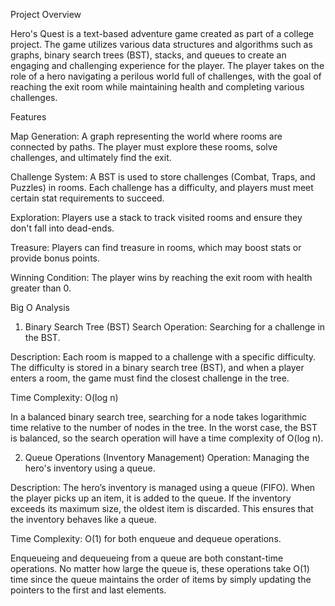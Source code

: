 Project Overview

Hero's Quest is a text-based adventure game created as part of a college project. The game utilizes various data structures and algorithms such as graphs, binary search trees (BST), stacks, and queues to create an engaging and challenging experience for the player. The player takes on the role of a hero navigating a perilous world full of challenges, with the goal of reaching the exit room while maintaining health and completing various challenges.

Features

Map Generation: A graph representing the world where rooms are connected by paths. The player must explore these rooms, solve challenges, and ultimately find the exit.

Challenge System: A BST is used to store challenges (Combat, Traps, and Puzzles) in rooms. Each challenge has a difficulty, and players must meet certain stat requirements to succeed.

Exploration: Players use a stack to track visited rooms and ensure they don't fall into dead-ends.

Treasure: Players can find treasure in rooms, which may boost stats or provide bonus points.

Winning Condition: The player wins by reaching the exit room with health greater than 0.

Big O Analysis
1. Binary Search Tree (BST) Search
Operation: Searching for a challenge in the BST.

Description: Each room is mapped to a challenge with a specific difficulty. The difficulty is stored in a binary search tree (BST), and when a player enters a room, the game must find the closest challenge in the tree.

Time Complexity: O(log n)

In a balanced binary search tree, searching for a node takes logarithmic time relative to the number of nodes in the tree. In the worst case, the BST is balanced, so the search operation will have a time complexity of O(log n).


2. Queue Operations (Inventory Management)
Operation: Managing the hero's inventory using a queue.

Description: The hero’s inventory is managed using a queue (FIFO). When the player picks up an item, it is added to the queue. If the inventory exceeds its maximum size, the oldest item is discarded. This ensures that the inventory behaves like a queue.

Time Complexity: O(1) for both enqueue and dequeue operations.

Enqueueing and dequeueing from a queue are both constant-time operations. No matter how large the queue is, these operations take O(1) time since the queue maintains the order of items by simply updating the pointers to the first and last elements.